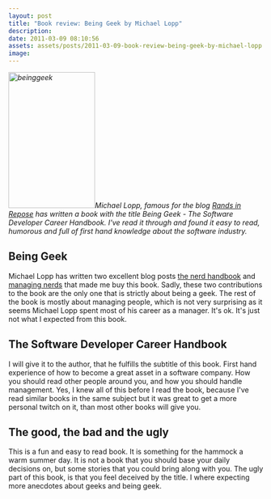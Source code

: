 ```yaml
---
layout: post
title: "Book review: Being Geek by Michael Lopp"
description:
date: 2011-03-09 08:10:56
assets: assets/posts/2011-03-09-book-review-being-geek-by-michael-lopp
image: 
---
```


<p><em><img class="left size-full wp-image-1090" title="beinggeek" src="http://litemedia.info/media/Default/Mint/beinggeek.jpg" width="171" height="269" />Michael Lopp, famous for the blog <a href="http://randsinrepose.com/">Rands in Repose</a> has written a book with the title Being Geek - The Software Developer Career Handbook. I've read it through and found it easy to read, humorous and full of first hand knowledge about the software industry.</em></p>
<h2>Being Geek</h2>
<p>Michael Lopp has written two excellent blog posts <a href="http://randsinrepose.com/archives/2007/11/11/the_nerd_handbook.html">the nerd handbook</a> and <a href="http://www.randsinrepose.com/archives/2011/01/17/managing_nerds.html">managing nerds</a> that made me buy this book. Sadly, these two contributions to the book are the only one that is strictly about being a geek. The rest of the book is mostly about managing people, which is not very surprising as it seems Michael Lopp spent most of his career as a manager.  It's ok. It's just not what I expected from this book.</p>
<h2>The Software Developer Career Handbook</h2>
<p>I will give it to the author, that he fulfills the subtitle of this book. First hand experience of how to become a great asset in a software company. How you should read other people around you, and how you should handle management. Yes, I knew all of this before I read the book, because I've read similar books in the same subject but it was great to get a more personal twitch on it, than most other books will give you.</p>
<h2>The good, the bad and the ugly</h2>
<p>This is a fun and easy to read book. It is something for the hammock a warm summer day. It is not a book that you should base your daily decisions on, but some stories that you could bring along with you.  The ugly part of this book, is that you feel deceived by the title. I where expecting more anecdotes about geeks and being geek.</p>

